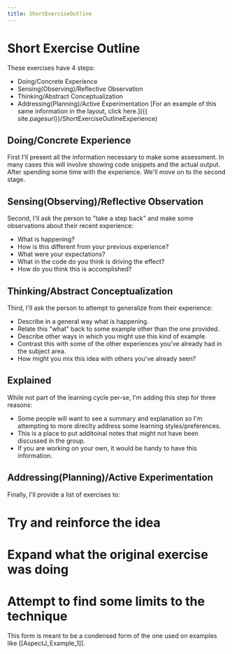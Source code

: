 ```yaml
---
title: ShortExerciseOutline
---
```

# Short Exercise Outline
These exercises have 4 steps:
* Doing/Concrete Experience
* Sensing(Observing)/Reflective Observation
* Thinking/Abstract Conceptualization
* Addressing(Planning)/Active Experimentation
[For an example of this same information in the layout, click here.]({{ site.pagesurl}}/ShortExerciseOutlineExperience)

## Doing/Concrete Experience
First I'll present all the information necessary to make some assessment. In many cases this will involve showing code snippets and the actual output. After spending some time with the experience. We'll move on to the second stage.

## Sensing(Observing)/Reflective Observation
Second, I'll ask the person to "take a step back" and make some observations about their recent experience:
* What is happening?
* How is this different from your previous experience?
* What were your expectations?
* What in the code do you think is driving the effect?
* How do you think this is accomplished?

## Thinking/Abstract Conceptualization
Third, I'll ask the person to attempt to generalize from their experience:
* Describe in a general way what is happening.
* Relate this "what" back to some example other than the one provided.
* Describe other ways in which you might use this kind of example.
* Contrast this with some of the other experiences you've already had in the subject area.
* How might you mix this idea with others you've already seen?

## Explained
While not part of the learning cycle per-se, I'm adding this step for three reasons:
* Some people will want to see a summary and explanation so I'm attempting to more direclty address some learning styles/preferences.
* This is a place to put additoinal notes that might not have been discussed in the group.
* If you are working on your own, it would be handy to have this information.

## Addressing(Planning)/Active Experimentation
Finally, I'll provide a list of exercises to:
# Try and reinforce the idea
# Expand what the original exercise was doing
# Attempt to find some limits to the technique

This form is meant to be a condensed form of the one used on examples like [[AspectJ_Example_1]].
